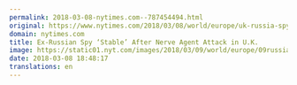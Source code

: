 ```yaml
---
permalink: 2018-03-08-nytimes.com--787454494.html
original: https://www.nytimes.com/2018/03/08/world/europe/uk-russia-spy-sergei-skripal.html?partner=rss&amp;emc=rss
domain: nytimes.com
title: Ex-Russian Spy ‘Stable’ After Nerve Agent Attack in U.K.
image: https://static01.nyt.com/images/2018/03/09/world/europe/09russiaspy/09russiaspy-mediumThreeByTwo440.jpg
date: 2018-03-08 18:48:17
translations: en
---
```



